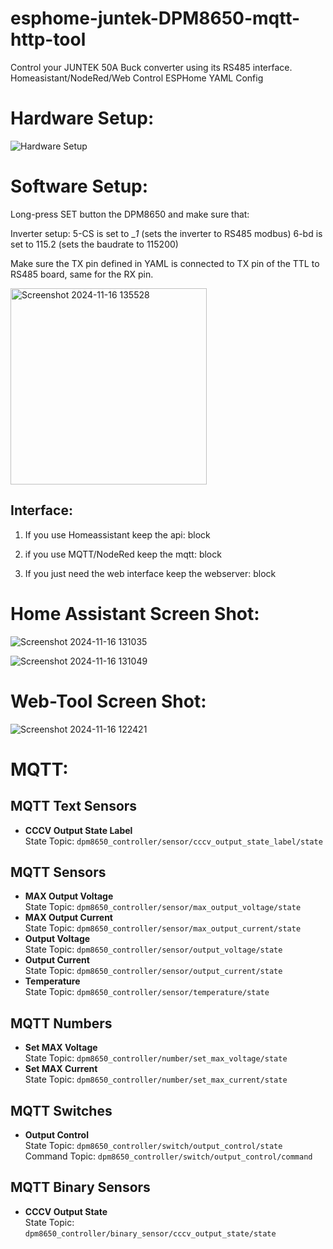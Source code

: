 # esphome-juntek-DPM8650-mqtt-http-tool
 Control your JUNTEK 50A Buck converter using its RS485 interface. Homeasistant/NodeRed/Web Control  ESPHome YAML Config

# Hardware Setup:

![Hardware Setup](https://github.com/user-attachments/assets/4ec21d7a-58c2-4e0e-ba94-ae161a18d58e)


# Software Setup:
Long-press SET button the DPM8650 and make sure that:

Inverter setup:
5-CS is set to __1_ (sets the inverter to RS485 modbus)
6-bd is set to 115.2 (sets the baudrate to 115200)

Make sure the TX pin defined in YAML is connected to TX pin of the TTL to RS485 board, same for the RX pin. 

<img width="314" alt="Screenshot 2024-11-16 135528" src="https://github.com/user-attachments/assets/d9023c15-6558-4439-a2d4-f81ea47c9c6a">

## Interface: 
1) If you use Homeassistant keep the api: block


2) if you use MQTT/NodeRed keep the mqtt: block


3)  If you just need the web interface keep the webserver: block


# Home Assistant Screen Shot:

![Screenshot 2024-11-16 131035](https://github.com/user-attachments/assets/b4653e18-b158-4e96-b338-9c1baadd233c)

![Screenshot 2024-11-16 131049](https://github.com/user-attachments/assets/e3875b73-5015-4242-b751-a7b257a10a61)




# Web-Tool Screen Shot:

![Screenshot 2024-11-16 122421](https://github.com/user-attachments/assets/ed2d3045-e1a3-45d1-9db0-80c54820f2ea)


# MQTT:

## MQTT Text Sensors
- **CCCV Output State Label**  
  State Topic: `dpm8650_controller/sensor/cccv_output_state_label/state`

## MQTT Sensors
- **MAX Output Voltage**  
  State Topic: `dpm8650_controller/sensor/max_output_voltage/state`
- **MAX Output Current**  
  State Topic: `dpm8650_controller/sensor/max_output_current/state`
- **Output Voltage**  
  State Topic: `dpm8650_controller/sensor/output_voltage/state`
- **Output Current**  
  State Topic: `dpm8650_controller/sensor/output_current/state`
- **Temperature**  
  State Topic: `dpm8650_controller/sensor/temperature/state`

## MQTT Numbers
- **Set MAX Voltage**  
  State Topic: `dpm8650_controller/number/set_max_voltage/state`
- **Set MAX Current**  
  State Topic: `dpm8650_controller/number/set_max_current/state`

## MQTT Switches
- **Output Control**  
  State Topic: `dpm8650_controller/switch/output_control/state`  
  Command Topic: `dpm8650_controller/switch/output_control/command`

## MQTT Binary Sensors
- **CCCV Output State**  
  State Topic: `dpm8650_controller/binary_sensor/cccv_output_state/state`
